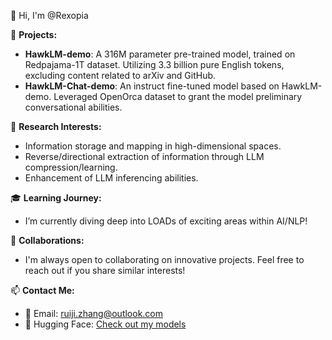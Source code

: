 👋 Hi, I'm @Rexopia

🚀 **Projects:**
- **HawkLM-demo**: A 316M parameter pre-trained model, trained on Redpajama-1T dataset. Utilizing 3.3 billion pure English tokens, excluding content related to arXiv and GitHub.
- **HawkLM-Chat-demo**: An instruct fine-tuned model based on HawkLM-demo. Leveraged OpenOrca dataset to grant the model preliminary conversational abilities.

🧠 **Research Interests:**
- Information storage and mapping in high-dimensional spaces.
- Reverse/directional extraction of information through LLM compression/learning.
- Enhancement of LLM inferencing abilities.

🎓 **Learning Journey:**
- I’m currently diving deep into LOADs of exciting areas within AI/NLP!

🤝 **Collaborations:**
- I'm always open to collaborating on innovative projects. Feel free to reach out if you share similar interests!

📫 **Contact Me:**
- 📧 Email: [ruiji.zhang@outlook.com](mailto:ruiji.zhang@outlook.com)
- 🤖 Hugging Face: [Check out my models](https://huggingface.co/Rexopia)

<!---
- 🔗 LinkedIn: [Connect with me](https://www.linkedin.com/in/your-link) (Optional)
Rexopia/Rexopia is a ✨ special ✨ repository because its `README.md` (this file) appears on your GitHub profile.
You can click the Preview link to take a look at your changes.
--->
